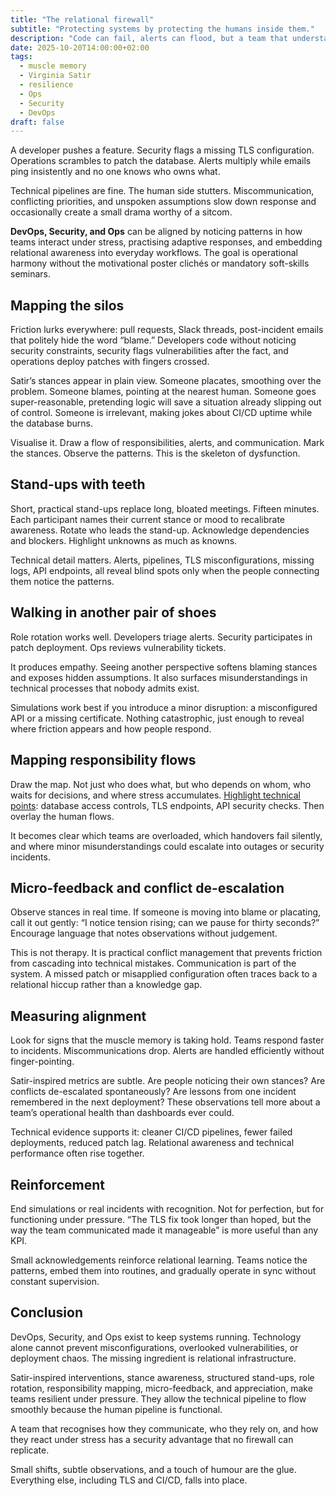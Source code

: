 ```yaml
---
title: "The relational firewall"
subtitle: "Protecting systems by protecting the humans inside them."
description: "Code can fail, alerts can flood, but a team that understands its own dynamics can contain chaos before it spreads. Satir’s insights make it tangible."
date: 2025-10-20T14:00:00+02:00
tags:
  - muscle memory
  - Virginia Satir
  - resilience
  - Ops
  - Security
  - DevOps
draft: false
---
```


A developer pushes a feature. Security flags a missing TLS configuration. Operations scrambles to patch the database. 
Alerts multiply while emails ping insistently and no one knows who owns what.

Technical pipelines are fine. The human side stutters. Miscommunication, conflicting priorities, and unspoken 
assumptions slow down response and occasionally create a small drama worthy of a sitcom.

**DevOps, Security, and Ops** can be aligned by noticing patterns in how teams interact under 
stress, practising adaptive responses, and embedding relational awareness into everyday workflows. The goal is 
operational harmony without the motivational poster clichés or mandatory soft-skills seminars.

## Mapping the silos

Friction lurks everywhere: pull requests, Slack threads, post-incident emails that politely hide the word “blame.” 
Developers code without noticing security constraints, security flags vulnerabilities after the fact, and operations 
deploy patches with fingers crossed.

Satir’s stances appear in plain view. Someone placates, smoothing over the problem. Someone blames, pointing at 
the nearest human. Someone goes super-reasonable, pretending logic will save a situation already slipping out of 
control. Someone is irrelevant, making jokes about CI/CD uptime while the database burns.

Visualise it. Draw a flow of responsibilities, alerts, and communication. Mark the stances. Observe the patterns. 
This is the skeleton of dysfunction.

## Stand-ups with teeth

Short, practical stand-ups replace long, bloated meetings. Fifteen minutes. Each participant names their current stance or mood to recalibrate awareness. Rotate who leads the stand-up. Acknowledge dependencies and blockers. Highlight unknowns as much as knowns.

Technical detail matters. Alerts, pipelines, TLS misconfigurations, missing logs, API endpoints, all reveal blind spots only when the people connecting them notice the patterns.

## Walking in another pair of shoes

Role rotation works well. Developers triage alerts. Security participates in patch deployment. Ops reviews vulnerability tickets.

It produces empathy. Seeing another perspective softens blaming stances and exposes hidden assumptions. It also surfaces misunderstandings in technical processes that nobody admits exist.

Simulations work best if you introduce a minor disruption: a misconfigured API or a missing certificate. Nothing catastrophic, just enough to reveal where friction appears and how people respond.

## Mapping responsibility flows

Draw the map. Not just who does what, but who depends on whom, who waits for decisions, and where stress accumulates. 
[Highlight technical points](https://blue.tymyrddin.dev/docs/dev/): database access controls, TLS endpoints, 
API security checks. Then overlay the human flows.

It becomes clear which teams are overloaded, which handovers fail silently, and where minor misunderstandings could 
escalate into outages or security incidents.

## Micro-feedback and conflict de-escalation

Observe stances in real time. If someone is moving into blame or placating, call it out gently: “I notice tension 
rising; can we pause for thirty seconds?” Encourage language that notes observations without judgement.

This is not therapy. It is practical conflict management that prevents friction from cascading into technical 
mistakes. Communication is part of the system. A missed patch or misapplied configuration often traces back to a 
relational hiccup rather than a knowledge gap.

## Measuring alignment

Look for signs that the muscle memory is taking hold. Teams respond faster to incidents. Miscommunications drop. 
Alerts are handled efficiently without finger-pointing.

Satir-inspired metrics are subtle. Are people noticing their own stances? Are conflicts de-escalated spontaneously? 
Are lessons from one incident remembered in the next deployment? These observations tell more about a team’s 
operational health than dashboards ever could.

Technical evidence supports it: cleaner CI/CD pipelines, fewer failed deployments, reduced patch lag. 
Relational awareness and technical performance often rise together.

## Reinforcement

End simulations or real incidents with recognition. Not for perfection, but for functioning under pressure. 
“The TLS fix took longer than hoped, but the way the team communicated made it manageable” is more useful than any KPI.

Small acknowledgements reinforce relational learning. Teams notice the patterns, embed them into routines, and 
gradually operate in sync without constant supervision.

## Conclusion

DevOps, Security, and Ops exist to keep systems running. Technology alone cannot prevent misconfigurations, 
overlooked vulnerabilities, or deployment chaos. The missing ingredient is relational infrastructure.

Satir-inspired interventions, stance awareness, structured stand-ups, role rotation, responsibility mapping, 
micro-feedback, and appreciation, make teams resilient under pressure. They allow the technical pipeline 
to flow smoothly because the human pipeline is functional.

A team that recognises how they communicate, who they rely on, and how they react under stress has a security 
advantage that no firewall can replicate.

Small shifts, subtle observations, and a touch of humour are the glue. Everything else, including TLS and CI/CD, 
falls into place.

